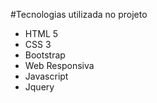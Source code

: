 #Tecnologias utilizada no projeto

- HTML 5
- CSS 3
- Bootstrap
- Web Responsiva
- Javascript
- Jquery


